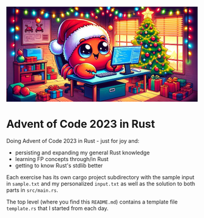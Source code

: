 ![Festive Ferris](festive-ferris.jpg)

# Advent of Code 2023 in Rust

Doing Advent of Code 2023 in Rust - just for joy and:

- persisting and expanding my general Rust knowledge
- learning FP concepts through/in Rust
- getting to know Rust's stdlib better


Each exercise has its own cargo project subdirectory with the sample input in `sample.txt` and my personalized `input.txt` as well as the solution to both parts in `src/main.rs`.

The top level (where you find this `README.md`) contains a template file `template.rs` that I started from each day.
